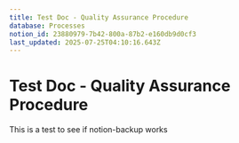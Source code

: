 ```yaml
---
title: Test Doc - Quality Assurance Procedure
database: Processes
notion_id: 23880979-7b42-800a-87b2-e160db9d0cf3
last_updated: 2025-07-25T04:10:16.643Z
---
```


# Test Doc - Quality Assurance Procedure


This is a test to see if notion-backup works

